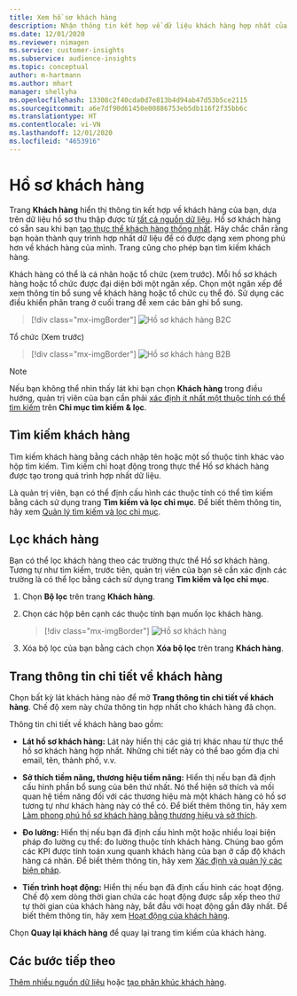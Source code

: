 ```yaml
---
title: Xem hồ sơ khách hàng
description: Nhận thông tin kết hợp về dữ liệu khách hàng hợp nhất của bạn.
ms.date: 12/01/2020
ms.reviewer: nimagen
ms.service: customer-insights
ms.subservice: audience-insights
ms.topic: conceptual
author: m-hartmann
ms.author: mhart
manager: shellyha
ms.openlocfilehash: 13308c2f40cda0d7e813b4d94ab47d53b5ce2115
ms.sourcegitcommit: a6e7df90d61450e00886753eb5db116f2f35bb6c
ms.translationtype: HT
ms.contentlocale: vi-VN
ms.lasthandoff: 12/01/2020
ms.locfileid: "4653916"
---
```

# <a name="customer-profiles"></a>Hồ sơ khách hàng

Trang **Khách hàng** hiển thị thông tin kết hợp về khách hàng của bạn, dựa trên dữ liệu hồ sơ thu thập được từ [tất cả nguồn dữ liệu](data-sources.md). Hồ sơ khách hàng có sẵn sau khi bạn [tạo thực thể khách hàng thống nhất](data-unification.md). Hãy chắc chắn rằng bạn hoàn thành quy trình hợp nhất dữ liệu để có được dạng xem phong phú hơn về khách hàng của mình. Trang cũng cho phép bạn tìm kiếm khách hàng.

Khách hàng có thể là cá nhân hoặc tổ chức (xem trước). Mỗi hồ sơ khách hàng hoặc tổ chức được đại diện bởi một ngăn xếp. Chọn một ngăn xếp để xem thông tin bổ sung về khách hàng hoặc tổ chức cụ thể đó. Sử dụng các điều khiển phân trang ở cuối trang để xem các bản ghi bổ sung.

> [!div class="mx-imgBorder"] 
> ![Hồ sơ khách hàng B2C](media/profiles-customers.png "Hồ sơ khách hàng B2C")

Tổ chức (Xem trước)
> [!div class="mx-imgBorder"] 
> ![Hồ sơ khách hàng B2B](media/profile-customers-b2b.png "Hồ sơ khách hàng B2B")

> [!NOTE]
> Nếu bạn không thể nhìn thấy lát khi bạn chọn **Khách hàng** trong điều hướng, quản trị viên của bạn cần phải [xác định ít nhất một thuộc tính có thể tìm kiếm](search-filter-index.md) trên **Chỉ mục tìm kiếm & lọc**.

## <a name="search-for-customers"></a>Tìm kiếm khách hàng

Tìm kiếm khách hàng bằng cách nhập tên hoặc một số thuộc tính khác vào hộp tìm kiếm. Tìm kiếm chỉ hoạt động trong thực thể Hồ sơ khách hàng được tạo trong quá trình hợp nhất dữ liệu.

Là quản trị viên, bạn có thể định cấu hình các thuộc tính có thể tìm kiếm bằng cách sử dụng trang **Tìm kiếm và lọc chỉ mục**. Để biết thêm thông tin, hãy xem [Quản lý tìm kiếm và lọc chỉ mục](search-filter-index.md).

## <a name="filter-customers"></a>Lọc khách hàng

Bạn có thể lọc khách hàng theo các trường thực thể Hồ sơ khách hàng. Tương tự như tìm kiếm, trước tiên, quản trị viên của bạn sẽ cần xác định các trường là có thể lọc bằng cách sử dụng trang **Tìm kiếm và lọc chỉ mục**.

1. Chọn **Bộ lọc** trên trang **Khách hàng**.

2. Chọn các hộp bên cạnh các thuộc tính bạn muốn lọc khách hàng.

   > [!div class="mx-imgBorder"] 
   > ![Hồ sơ khách hàng](media/profiles-customers3.png "Hồ sơ khách hàng")

3. Xóa bộ lọc của bạn bằng cách chọn **Xóa bộ lọc** trên trang **Khách hàng**.

##  <a name="customer-details-page"></a>Trang thông tin chi tiết về khách hàng

Chọn bất kỳ lát khách hàng nào để mở **Trang thông tin chi tiết về khách hàng**. Chế độ xem này chứa thông tin hợp nhất cho khách hàng đã chọn.

Thông tin chi tiết về khách hàng bao gồm:

-   **Lát hồ sơ khách hàng:** Lát này hiển thị các giá trị khác nhau từ thực thể hồ sơ khách hàng hợp nhất. Những chi tiết này có thể bao gồm địa chỉ email, tên, thành phố, v.v. 

-   **Sở thích tiềm năng, thương hiệu tiềm năng:** Hiển thị nếu bạn đã định cấu hình phần bổ sung của bên thứ nhất. Nó thể hiện sở thích và mối quan hệ tiềm năng đối với các thương hiệu mà một khách hàng có hồ sơ tương tự như khách hàng này có thể có. Để biết thêm thông tin, hãy xem [Làm phong phú hồ sơ khách hàng bằng thương hiệu và sở thích](enrichment-microsoft-graph.md).

-   **Đo lường:** Hiển thị nếu bạn đã định cấu hình một hoặc nhiều loại biện pháp đo lường cụ thể: đo lường thuộc tính khách hàng. Chúng bao gồm các KPI được tính toán xung quanh khách hàng của bạn ở cấp độ khách hàng cá nhân. Để biết thêm thông tin, hãy xem [Xác định và quản lý các biện pháp](measures.md).

-   **Tiến trình hoạt động:** Hiển thị nếu bạn đã định cấu hình các hoạt động. Chế độ xem dòng thời gian chứa các hoạt động được sắp xếp theo thứ tự thời gian của khách hàng này, bắt đầu với hoạt động gần đây nhất. Để biết thêm thông tin, hãy xem [Hoạt động của khách hàng](activities.md).

Chọn **Quay lại khách hàng** để quay lại trang tìm kiếm của khách hàng.

## <a name="next-steps"></a>Các bước tiếp theo

[Thêm nhiều nguồn dữ liệu](data-sources.md) hoặc [tạo phân khúc khách hàng](segments.md).
